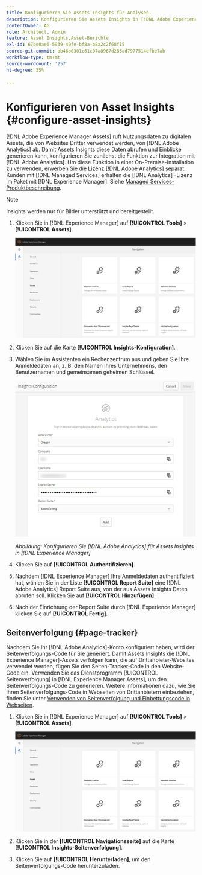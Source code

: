 ```yaml
---
title: Konfigurieren Sie Assets Insights für Analysen.
description: Konfigurieren Sie Assets Insights in [!DNL Adobe Experience Manager Assets].
contentOwner: AG
role: Architect, Admin
feature: Asset Insights,Asset-Berichte
exl-id: 67be0ae6-5939-40fe-bf8a-b8a2c2f68f15
source-git-commit: bb46b0301c61c07a8967d285ad7977514efbe7ab
workflow-type: tm+mt
source-wordcount: '257'
ht-degree: 35%

---
```


# Konfigurieren von Asset Insights {#configure-asset-insights}

[!DNL Adobe Experience Manager Assets] ruft Nutzungsdaten zu digitalen Assets, die von Websites Dritter verwendet werden, von [!DNL Adobe Analytics] ab. Damit Assets Insights diese Daten abrufen und Einblicke generieren kann, konfigurieren Sie zunächst die Funktion zur Integration mit [!DNL Adobe Analytics]. Um diese Funktion in einer On-Premise-Installation zu verwenden, erwerben Sie die Lizenz [!DNL Adobe Analytics] separat. Kunden mit [!DNL Managed Services] erhalten die [!DNL Analytics] -Lizenz im Paket mit [!DNL Experience Manager]. Siehe [Managed Services-Produktbeschreibung](https://helpx.adobe.com/legal/product-descriptions/adobe-experience-manager-managed-services.html).

>[!NOTE]
>
>Insights werden nur für Bilder unterstützt und bereitgestellt.

1. Klicken Sie in [!DNL Experience Manager] auf **[!UICONTROL Tools]** > **[!UICONTROL Assets]**.

   ![chlimage_1-72](assets/chlimage_1-210.png)

1. Klicken Sie auf die Karte **[!UICONTROL Insights-Konfiguration]**.
1. Wählen Sie im Assistenten ein Rechenzentrum aus und geben Sie Ihre Anmeldedaten an, z. B. den Namen Ihres Unternehmens, den Benutzernamen und gemeinsamen geheimen Schlüssel.

   ![Konfigurieren von Adobe Analytics für Asset Insights in Experience Manager](assets/insights_config2.png)

   *Abbildung: Konfigurieren Sie  [!DNL Adobe Analytics] für Assets Insights in  [!DNL Experience Manager].*

1. Klicken Sie auf **[!UICONTROL Authentifizieren]**.
1. Nachdem [!DNL Experience Manager] Ihre Anmeldedaten authentifiziert hat, wählen Sie in der Liste **[!UICONTROL Report Suite]** eine [!DNL Adobe Analytics] Report Suite aus, von der aus Assets Insights Daten abrufen soll. Klicken Sie auf **[!UICONTROL Hinzufügen]**.
1. Nach der Einrichtung der Report Suite durch [!DNL Experience Manager] klicken Sie auf **[!UICONTROL Fertig]**.

## Seitenverfolgung {#page-tracker}

Nachdem Sie Ihr [!DNL Adobe Analytics]-Konto konfiguriert haben, wird der Seitenverfolgungs-Code für Sie generiert. Damit Assets Insights die [!DNL Experience Manager]-Assets verfolgen kann, die auf Drittanbieter-Websites verwendet werden, fügen Sie den Seiten-Tracker-Code in den Website-Code ein. Verwenden Sie das Dienstprogramm [!UICONTROL Seitenverfolgung] in [!DNL Experience Manager Assets], um den Seitenverfolgungs-Code zu generieren. Weitere Informationen dazu, wie Sie Ihren Seitenverfolgungs-Code in Webseiten von Drittanbietern einbeziehen, finden Sie unter [Verwenden von Seitenverfolgung und Einbettungscode in Webseiten](/help/assets/use-page-tracker.md).

1. Klicken Sie in [!DNL Experience Manager] auf **[!UICONTROL Tools]** > **[!UICONTROL Assets]**.

   ![chlimage_1-73](assets/chlimage_1-214.png)

1. Klicken Sie in der **[!UICONTROL Navigationsseite]** auf die Karte **[!UICONTROL Insights-Seitenverfolgung]**.
1. Klicken Sie auf **[!UICONTROL Herunterladen]**, um den Seitenverfolgungs-Code herunterzuladen.
